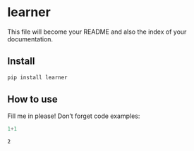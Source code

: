 # learner

<!-- WARNING: THIS FILE WAS AUTOGENERATED! DO NOT EDIT! -->

This file will become your README and also the index of your
documentation.

## Install

``` sh
pip install learner
```

## How to use

Fill me in please! Don’t forget code examples:

``` python
1+1
```

    2
